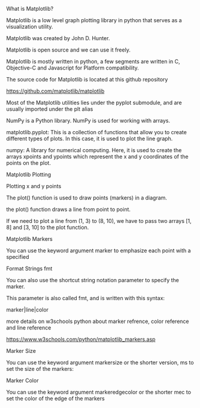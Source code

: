 What is Matplotlib?

Matplotlib is a low level graph plotting library in python that serves as a visualization utility.

Matplotlib was created by John D. Hunter.

Matplotlib is open source and we can use it freely.

Matplotlib is mostly written in python, a few segments are written in C, Objective-C and Javascript for Platform compatibility.


The source code for Matplotlib is located at this github repository 

https://github.com/matplotlib/matplotlib


Most of the Matplotlib utilities lies under the pyplot submodule,
and are usually imported under the plt alias


NumPy is a Python library.
NumPy is used for working with arrays.

matplotlib.pyplot: This is a collection of functions that allow you to create different types of plots. In this case, it is used to plot the line graph.

numpy: A library for numerical computing. Here, it is used to create the arrays xpoints and ypoints which represent the x and y coordinates of the points on the plot.



Matplotlib Plotting

Plotting x and y points

The plot() function is used to draw points (markers) in a diagram.

the plot() function draws a line from point to point.

If we need to plot a line from (1, 3) to (8, 10), we have to pass two arrays [1, 8] and [3, 10] to the plot function.


Matplotlib Markers

You can use the keyword argument marker to emphasize each point with a specified


Format Strings fmt

You can also use the shortcut string notation parameter to specify the marker.


This parameter is also called fmt, and is written with this syntax:

marker|line|color


more details on w3schools python about marker refrence, color reference and line reference 

https://www.w3schools.com/python/matplotlib_markers.asp

Marker Size

You can use the keyword argument markersize or the shorter version, ms to set the size of the markers:

Marker Color

You can use the keyword argument markeredgecolor or the shorter mec to set the color of the edge of the markers


